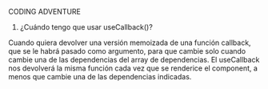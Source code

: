 CODING ADVENTURE

1. ¿Cuándo tengo que usar useCallback()?

Cuando quiera devolver una versión memoizada de una función callback, que se le habrá pasado como argumento, para que cambie solo cuando cambie una de las dependencias del array de dependencias. El useCallback nos devolverá la misma función cada vez que se renderice el component, a menos que cambie una de las dependencias indicadas.
